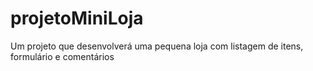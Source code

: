 # projetoMiniLoja
Um projeto que desenvolverá uma pequena loja com listagem de itens, formulário e comentários
